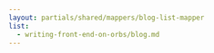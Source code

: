 ```yaml
---
layout: partials/shared/mappers/blog-list-mapper
list:
  - writing-front-end-on-orbs/blog.md
---
```


